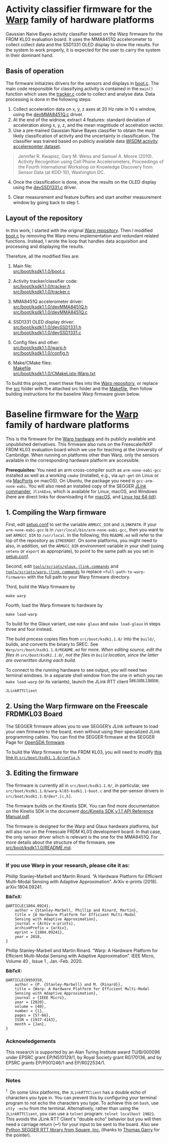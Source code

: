# Activity classifier firmware for the [Warp](https://github.com/physical-computation/Warp-hardware) family of hardware platforms

Gaussian Naive Bayes activity classifier based on the Warp firmware for the FRDM KL03 evaluation board. It uses the MMA8451Q accelerometer to collect collect data and the SSD1331 OLED display to show the results. For the system to work properly, it is expected for the user to carry the system in their dominant hand.

## Basis of operation 
The firmware initialzies drivers for the sensors and displays in [boot.c](./src/boot/ksdk1.1.0/boot.c). The main code responsible for classifying activity is contained in the `main()` function which uses the [tracker.c](./src/boot/ksdk1.1.0/tracker.c) code to collect and analyse data. Data processing is done in the following steps:

1. Collect acceleration data on x, y, z axes at 20 Hz rate in 10 s window, using the [devMMA8451Q.c](./src/boot/ksdk1.1.0/devMMA8451Q.c) driver.
2. At the end of the widnow, extract 4 features: standard deviation of acceleration along x, y, z, and the mean magntiude of accelration vector.
3. Use a pre-trained Gaussian Naive Bayes classifier to obtain the most likely classification of activity and the uncertainty in classification. The classifier was trained based on publicly available data [WISDM activity accelereomter dataset](https://www.cis.fordham.edu/wisdm/dataset.php).

> Jennifer R. Kwapisz, Gary M. Weiss and Samuel A. Moore (2010). Activity Recognition using Cell Phone Accelerometers, Proceedings of the Fourth International Workshop on Knowledge Discovery from Sensor Data (at KDD-10), Washington DC.

4. Once the classification is done, show the results on the OLED display using the [devSSD1331.c](./src/boot/ksdk1.1.0/devSSD1331.c) driver.

5. Clear measurement and feature buffers and start another measurement window by going back to step 1.

## Layout of the repository

In this work, I started with the original [Warp repository](https://github.com/physical-computation/Warp-firmware). Then I modified [boot.c](./src/boot/ksdk1.1.0/boot.c) by removing the Warp menu implementation and redundant related functions. Instead, I wrote the loop that handles data acquisition and processing and displaying the results.

Therefore, all the modified files are:

1. Main file:\
[src/boot/ksdk1.1.0/boot.c](./src/boot/ksdk1.1.0/boot.c)

2. Activity tracker/classifier code:\
[src/boot/ksdk1.1.0/tracker.h](src/boot/ksdk1.1.0/tracker.h)\
[src/boot/ksdk1.1.0/tracker.c](src/boot/ksdk1.1.0/tracker.c)

3. MMA8451Q accelerometer driver:\
[src/boot/ksdk1.1.0/devMMA8451Q.h](src/boot/ksdk1.1.0/devMMA8451Q.h)\
[src/boot/ksdk1.1.0/devMMA8451Q.c](src/boot/ksdk1.1.0/devMMA8451Q.c)

4. SSD1331 OLED display driver:\
[src/boot/ksdk1.1.0/devSSD1331.h](./src/boot/ksdk1.1.0/devSSD1331.h)\
[src/boot/ksdk1.1.0/devSSD1331.c](./src/boot/ksdk1.1.0/devSSD1331.c)

5. Config files and other:\
[src/boot/ksdk1.1.0/warp.h](./src/boot/ksdk1.1.0/warp.h)\
[src/boot/ksdk1.1.0/config.h](./src/boot/ksdk1.1.0/config.h)

6. Make/CMake files:\
[Makefile](Makefile)\
[src/boot/ksdk1.1.0/CMakeLists-Warp.txt](./src/boot/ksdk1.1.0/CMakeLists-Warp.txt)

To build this project, insert these files into the [Warp repository](https://github.com/physical-computation/Warp-firmware), or replace the [src](./src/) folder with the attached src folder and the [Makefile](Makefile), then follow building instructions for the baseline Warp firmware given below.


# Baseline firmware for the [Warp](https://github.com/physical-computation/Warp-hardware) family of hardware platforms
This is the firmware for the [Warp hardware](https://github.com/physical-computation/Warp-hardware) and its publicly available and unpublished derivatives. This firmware also runs on the Freescale/NXP FRDM KL03 evaluation board which we use for teaching at the University of Cambridge. When running on platforms other than Warp, only the sensors available in the corresponding hardware platform are accessible.

**Prerequisites:** You need an arm cross-compiler such as `arm-none-eabi-gcc` installed as well as a working `cmake` (installed, e.g., via `apt-get` on Linux or via [MacPorts](https://www.macports.org) on macOS). On Ubuntu, the package you need is `gcc-arm-none-eabi`. You will also need an installed copy of the SEGGER [JLink commander](https://www.segger.com/downloads/jlink/), `JlinkExe`, which is available for Linux, macOS, and Windows (here are direct links for downloading it for [macOS](https://www.segger.com/downloads/jlink/JLink_MacOSX.pkg), and [Linux tgz 64-bit](https://www.segger.com/downloads/jlink/JLink_Linux_x86_64.tgz)).

## 1.  Compiling the Warp firmware
First, edit [setup.conf](setup.conf) to set the variable `ARMGCC_DIR` and `JLINKPATH`. If your `arm-none-eabi-gcc` is in `/usr/local/bin/arm-none-eabi-gcc`, then you want to set  `ARMGCC_DIR` to `/usr/local`. In the following, this `README.md` will refer to the top of the repository as `$TREEROOT`. On some platforms, you might need to also, in addition, set the `ARMGCC_DIR` environment variable in your shell (using `setenv` or `export` as appropriate), to point to the same path as you set in [setup.conf](setup.conf).

Second, edit [`tools/scripts/glaux.jlink.commands`](tools/scripts/glaux.jlink.commands) and [`tools/scripts/warp.jlink.commands`](tools/scripts/warp.jlink.commands) to replace `<full-path-to-warp-firmware>` with the full path to your Warp firmware directory.

Third, build the Warp firmware by

	make warp

Fourth, load the Warp firmware to hardware by

	make load-warp

To build for the Glaux variant, use `make glaux` and `make load-glaux` in steps three and four instead.

The build process copies files from `src/boot/ksdk1.1.0/` into the `build/`, builds, and converts the binary to SREC. See `Warp/src/boot/ksdk1.1.0/README.md` for more. _When editing source, edit the files in `src/boot/ksdk1.1.0/`, not the files in `build` location, since the latter are overwritten during each build._

To connect to the running hardware to see output, you will need two terminal windows. In a separate shell window from the one in which you ran `make load-warp` (or its variants), launch the JLink RTT client<sup>&nbsp;<a href="#Notes">See note 1 below</a></sup>:

	JLinkRTTClient

## 2. Using the Warp firmware on the Freescale FRDMKL03 Board
The SEGGER firmware allows you to use SEGGER’s JLink software to load your own firmware to the board, even without using their specialized JLink programming cables. You can find the SEGGER firmware at the SEGGER Page for [OpenSDA firmware](https://www.segger.com/products/debug-probes/j-link/models/other-j-links/opensda-sda-v2/).

To build the Warp firmware for the FRDM KL03, you will need to modify [this line in `src/boot/ksdk1.1.0/config.h`](https://github.com/physical-computation/Warp-firmware/blob/9e7f9e5e3f3c039cc98cbd1e6dfeb6b8fd78c86a/src/boot/ksdk1.1.0/config.h#L55).


## 3.  Editing the firmware
The firmware is currently all in `src/boot/ksdk1.1.0/`, in particular, see `src/boot/ksdk1.1.0/warp-kl03-ksdk1.1-boot.c` and the per-sensor drivers in `src/boot/ksdk1.1.0/dev*.[c,h]`.

The firmware builds on the Kinetis SDK. You can find more documentation on the Kinetis SDK in the document [doc/Kinetis SDK v.1.1 API Reference Manual.pdf](https://github.com/physical-computation/Warp-firmware/blob/master/doc/Kinetis%20SDK%20v.1.1%20API%20Reference%20Manual.pdf).

The firmware is designed for the Warp and Glaux hardware platforms, but will also run on the Freescale FRDM KL03 development board. In that case, the only sensor driver which is relevant is the one for the MMA8451Q. For more details about the structure of the firmware, see [src/boot/ksdk1.1.0/README.md](src/boot/ksdk1.1.0/README.md).



----

### If you use Warp in your research, please cite it as:
Phillip Stanley-Marbell and Martin Rinard. “A Hardware Platform for Efficient Multi-Modal Sensing with Adaptive Approximation”. ArXiv e-prints (2018). arXiv:1804.09241.

**BibTeX:**
```
@ARTICLE{1804.09241,
	author = {Stanley-Marbell, Phillip and Rinard, Martin},
	title = {A Hardware Platform for Efficient Multi-Modal 
	Sensing with Adaptive Approximation},
	journal = {ArXiv e-prints},
	archivePrefix = {arXiv},
	eprint = {1804.09241},
	year = 2018,
}
```
Phillip Stanley-Marbell and Martin Rinard. “Warp: A Hardware Platform for Efficient Multi-Modal Sensing with Adaptive Approximation”. IEEE Micro, Volume 40 , Issue 1 , Jan.-Feb. 2020.

**BibTeX:**
```
@ARTICLE{8959350,
	author = {P. {Stanley-Marbell} and M. {Rinard}},
	title = {Warp: A Hardware Platform for Efficient Multi-Modal
	Sensing with Adaptive Approximation},
	journal = {IEEE Micro},
	year = {2020},
	volume = {40},
	number = {1},
	pages = {57-66},
	ISSN = {1937-4143},
	month = {Jan},
}
```
### Acknowledgements
This research is supported by an Alan Turing Institute award TU/B/000096 under EPSRC grant EP/N510129/1, by Royal Society grant RG170136, and by EPSRC grants EP/P001246/1 and EP/R022534/1.

----
### Notes
<sup>1</sup>&nbsp; On some Unix platforms, the `JLinkRTTClient` has a double echo of characters you type in. You can prevent this by configuring your terminal program to not echo the characters you type. To achieve this on `bash`, use `stty -echo` from the terminal. Alternatively, rather than using the `JLinkRTTClient`, you can use a `telnet` program: `telnet localhost 19021`. This avoids the JLink RTT Client's "double echo" behavior but you will then need a carriage return (&crarr;) for your input to be sent to the board. Also see [Python SEGGER RTT library from Square, Inc.](https://github.com/square/pylink/blob/master/examples/rtt.py) (thanks to [Thomas Garry](https://github.com/tidge27) for the pointer).
